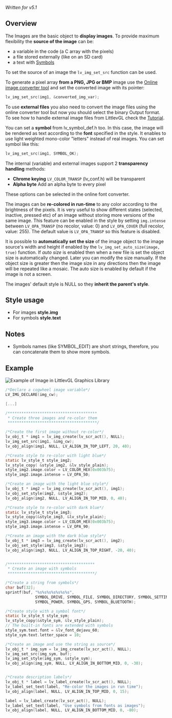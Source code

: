 _Written for v5.1_

## Overview

The Images are the basic object to **display images**. To provide maximum flexibility the **source of the image** can be:

- a variable in the code (a C array with the pixels)
- a file stored externally (like on an SD card)
- a text with [Symbols](https://littlevgl.com/basics#symbol-fonts)

To set the source of an image the `lv_img_set_src` function can be used. 

To generate a pixel array **from a PNG, JPG or BMP** image use the [Online image converter tool](https://littlevgl.com/image-to-c-array) and set the converted image with its pointer: 

```c
lv_img_set_src(img1, &converted_img_var);
```

To use **external files** you also need to convert the image files using the online converter tool but now you should select the binary Output format.  To see how to handle external image files from LittlevGL check the [Tutorial](https://github.com/littlevgl/lv_examples/tree/master/lv_tutorial/6_images).  

You can set a **symbol**  from lv_symbol_def.h too. In this case, the image will be rendered as text according to the **font** specified in the style.  It enables to use light weighted mono-color 
"letters" instead of real images. You can set symbol like this: 

```c
lv_img_set_src(img1, SYMBOL_OK);
```

The internal (variable) and external images support 2 **transparency handling** methods:

- **Chrome keying** `LV_COLOR_TRANSP` (lv_conf.h) will be transparent
- **Alpha byte** Add an alpha byte to every pixel

These options can be selected in the online font converter.

The images can be **re-colored in run-time** to any color according to the brightness of the pixels. It is very useful to show different states (selected, inactive, pressed etc) of an image without storing more versions of the same image. This feature can be enabled in the style by setting `img.intense` between `LV_OPA_TRANSP` (no recolor, value: 0) and `LV_OPA_COVER` (full recolor, value: 255). The default value is `LV_OPA_TRANSP` so this feature is disabled.

It is possible to **automatically set the size** of the image object to the image source's width and height if enabled by the `lv_img_set_auto_size(image, true)` function. If _auto size_ is enabled then when a new file is set the object size is automatically changed. Later you can modify the size manually. If the object size is 
greater then the image size in any directions then the image will be repeated like a mosaic.  The auto size is enabled by default if the image is not a screen.

The images' default style is NULL so they **inherit the parent's style**.

## Style usage

- For images **style.img**
- For symbols **style.text**

## Notes

- Symbols names (like SYMBOL_EDIT) are short strings, therefore, you can concatenate them to show more symbols.

## Example


![Example of Image in LittlevGL Graphics Library ](https://raw.githubusercontent.com/wiki/littlevgl/lvgl/img/image-lv_img.png)

```c
/*Declare a cogwheel image variable*/
LV_IMG_DECLARE(img_cw);

[...]

/***************************************
 * Create three images and re-color them
 ***************************************/

/*Create the first image without re-color*/
lv_obj_t * img1 = lv_img_create(lv_scr_act(), NULL);
lv_img_set_src(img1, &img_cw);
lv_obj_align(img1, NULL, LV_ALIGN_IN_TOP_LEFT, 20, 40);

/*Create style to re-color with light blue*/
static lv_style_t style_img2;
lv_style_copy( &style_img2, &lv_style_plain);
style_img2.image.color = LV_COLOR_HEX(0x003b75);
style_img2.image.intense = LV_OPA_50;

/*Create an image with the light blue style*/
lv_obj_t * img2 = lv_img_create(lv_scr_act(), img1);
lv_obj_set_style(img2, &style_img2);
lv_obj_align(img2, NULL, LV_ALIGN_IN_TOP_MID, 0, 40);

/*Create style to re-color with dark blue*/
static lv_style_t style_img3;
lv_style_copy(&style_img3, &lv_style_plain);
style_img3.image.color = LV_COLOR_HEX(0x003b75);
style_img3.image.intense = LV_OPA_90;

/*Create an image with the dark blue style*/
lv_obj_t * img3 = lv_img_create(lv_scr_act(), img2);
lv_obj_set_style(img3, &style_img3);
lv_obj_align(img3, NULL, LV_ALIGN_IN_TOP_RIGHT, -20, 40);


/**************************************
 * Create an image with symbols
 **************************************/

/*Create a string from symbols*/
char buf[32];
sprintf(buf, "%s%s%s%s%s%s%s",
             SYMBOL_DRIVE, SYMBOL_FILE, SYMBOL_DIRECTORY, SYMBOL_SETTINGS,
             SYMBOL_POWER, SYMBOL_GPS, SYMBOL_BLUETOOTH);

/*Create style with a symbol font*/
static lv_style_t style_sym;
lv_style_copy(&style_sym, &lv_style_plain);
// The built-in fonts are extended with symbols
style_sym.text.font = &lv_font_dejavu_60;
style_sym.text.letter_space = 10;

/*Create an image and use the string as source*/
lv_obj_t * img_sym = lv_img_create(lv_scr_act(), NULL);
lv_img_set_src(img_sym, buf);
lv_img_set_style(img_sym, &style_sym);
lv_obj_align(img_sym, NULL, LV_ALIGN_IN_BOTTOM_MID, 0, -30);


/*Create description labels*/
lv_obj_t * label = lv_label_create(lv_scr_act(), NULL);
lv_label_set_text(label, "Re-color the images in run time");
lv_obj_align(label, NULL, LV_ALIGN_IN_TOP_MID, 0, 15);

label = lv_label_create(lv_scr_act(), NULL);
lv_label_set_text(label, "Use symbols from fonts as images");
lv_obj_align(label, NULL, LV_ALIGN_IN_BOTTOM_MID, 0, -80);
```